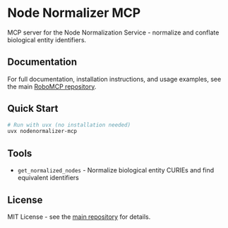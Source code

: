 # Node Normalizer MCP

MCP server for the Node Normalization Service - normalize and conflate biological entity identifiers.

## Documentation

For full documentation, installation instructions, and usage examples, see the main [RoboMCP repository](https://github.com/cbizon/RoboMCP).

## Quick Start

```bash
# Run with uvx (no installation needed)
uvx nodenormalizer-mcp
```

## Tools

- `get_normalized_nodes` - Normalize biological entity CURIEs and find equivalent identifiers

## License

MIT License - see the [main repository](https://github.com/cbizon/RoboMCP) for details.
